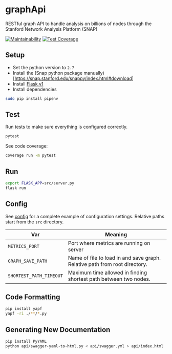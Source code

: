 # graphApi
RESTful graph API to handle analysis on billions of nodes through the Stanford Network Analysis Platform (SNAP)

[![Maintainability](https://api.codeclimate.com/v1/badges/59f598369253217244bc/maintainability)](https://codeclimate.com/github/dgoldstein1/graphApi/maintainability)
[![Test Coverage](https://api.codeclimate.com/v1/badges/59f598369253217244bc/test_coverage)](https://codeclimate.com/github/dgoldstein1/graphApi/test_coverage)

## Setup

- Set the python version to `2.7`
- Install the (Snap python package manually)[https://snap.stanford.edu/snappy/index.html#download]
- Install [Flask v1](http://flask.pocoo.org/docs/1.0/installation/)
- Install dependencies
```sh
sudo pip install pipenv

```

## Test

Run tests to make sure everything is configured correctly.
```sh
pytest
```

See code coverage:
```sh
coverage run -m pytest
```

## Run

```sh
export FLASK_APP=src/server.py
flask run
```

## Config

See [config](config.cfg) for a complete example of configuration settings. Relative paths start from the `src` directory.

Var | Meaning
--- | --- |
`METRICS_PORT` | Port where metrics are running on server
`GRAPH_SAVE_PATH`  | Name of file to load in and save graph. Relative path from root directory.
`SHORTEST_PATH_TIMEOUT` | Maximum time allowed in finding shortest path between two nodes.
## Code Formatting

```sh
pip install yapf
yapf -ri ./**/*.py
```

## Generating New Documentation

```sh
pip install PyYAML
python api/swagger-yaml-to-html.py < api/swagger.yml > api/index.html
```
